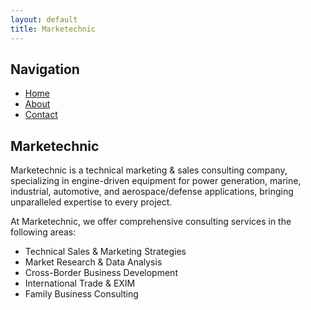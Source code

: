 ```yaml
---
layout: default
title: Marketechnic
---
```

## Navigation

- [Home](index.md)
- [About](about.md)
- [Contact](contact.md)

## Marketechnic

Marketechnic is a technical marketing & sales consulting company, specializing in engine-driven equipment for power generation, marine, industrial, automotive, and aerospace/defense applications, bringing unparalleled expertise to every project.

At Marketechnic, we offer comprehensive consulting services in the following areas:
- Technical Sales & Marketing Strategies
- Market Research & Data Analysis
- Cross-Border Business Development
- International Trade & EXIM
- Family Business Consulting
